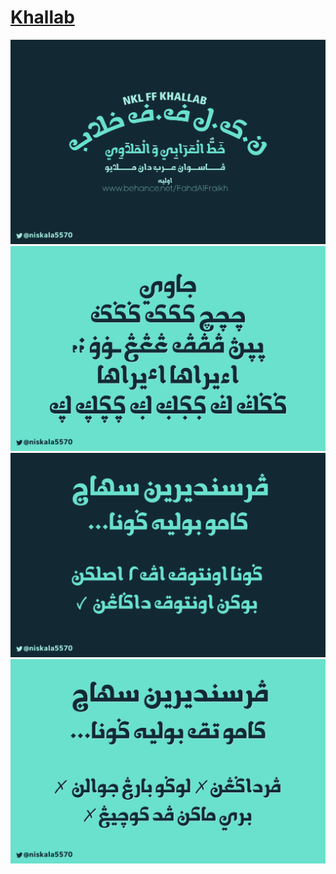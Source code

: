 # [Khallab](https://www.behance.net/gallery/42035781/Khallab-Typeface-%28Free%29)
![Gambar1](1.png)
![Gambar2](2.png)
![Gambar3](3.png)
![Gambar4](4.png)
